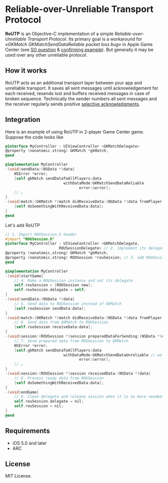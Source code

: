 # Reliable-over-Unreliable Transport Protocol

**RoUTP** is an Objective-C implementation of a simple _Reliable-over-Unreliable Transport Protocol_. Its primary goal is a workaround for _«GKMatch GKMatchSendDataReliable packet loss bug»_ in Apple Game Center (see [SO question][SO] & [confirming example][GKMatchPacketLostExample]). But generally it may be used over any other unreliable protocol.

## How it works
RoUTP acts as an additional transport layer between your app and unreliable transport. It saves all sent messages until acknowledgement for each received, resends lost and buffers received messages in case of broken sequence. Technically the sender numbers all sent messages and the receiver regularly sends positive [selective acknowledgments][SACK].

## Integration
Here is an example of using RoUTP in 2-player Game Center game.
Suppose the code looks like

```objective-c
@interface MyController : UIViewController <GKMatchDelegate>
@property (nonatomic,strong) GKMatch *gkMatch;
@end

@implementation MyController
-(void)sendData:(NSData *)data{
    NSError *error;
    [self.gkMatch sendDataToAllPlayers:data
                          withDataMode:GKMatchSendDataReliable
                                 error:&error];
    // …
}
-(void)match:(GKMatch *)match didReceiveData:(NSData *)data fromPlayer:(NSString *)playerID{
    [self doSomethingWithReceivedData:data];
}
@end
```

Let's add RoUTP

```objective-c
// 1. Import ROUSession.h header
#import "ROUSession.h"
@interface MyController : UIViewController <GKMatchDelegate,
					    ROUSessionDelegate> // 2. implement its delegate
@property (nonatomic,strong) GKMatch *gkMatch;
@property (nonatomic,strong) ROUSession *rouSession; // 3. add ROUSession property
@end

@implementation MyController
-(void)startGame{
    // 4. Make a ROUSession instance and set its delegate
    self.rouSession = [ROUSession new];
    self.rouSession.delegate = self;
}
-(void)sendData:(NSData *)data{
    // 5. Send data to ROUSession instead of GKMatch
    [self.rouSession sendData:data];
}
-(void)match:(GKMatch *)match didReceiveData:(NSData *)data fromPlayer:(NSString *)playerID{
    // 6. Send data from GKMatch to ROUSession
    [self.rouSession receiveData:data];
}
-(void)session:(ROUSession *)session preparedDataForSending:(NSData *)data{
    // 7. Send prepared data from ROUSession to GKMatch
    NSError *error;
    [self.gkMatch sendDataToAllPlayers:data
                          withDataMode:GKMatchSendDataUnreliable // we can use unreliable mode now
                                 error:&error];
    // …    
}
-(void)session:(ROUSession *)session receivedData:(NSData *)data{
    // 8. Process ready data from ROUSession
    [self doSomethingWithReceivedData:data];
}
-(void)endGame{
    // 9. Clean delegate and release session when it is no more needed.
    self.rouSession.delegate = nil;
    self.rouSession = nil;
}
@end
```

## Requirements
* iOS 5.0 and later
* ARC

## License
MIT License.

[SO]: http://stackoverflow.com/q/16987880/441735
[GKMatchPacketLostExample]: https://github.com/rabovik/GKMatchPacketLostExample
[SACK]: http://en.wikipedia.org/wiki/Retransmission_(data_networks)
